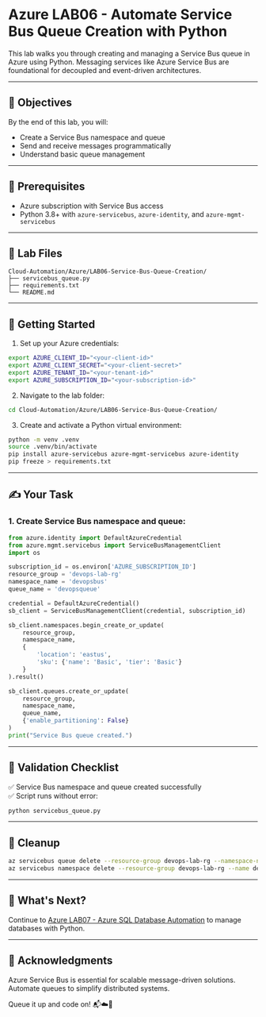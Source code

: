 # Azure LAB06 - Automate Service Bus Queue Creation with Python

This lab walks you through creating and managing a Service Bus queue in Azure using Python. Messaging services like Azure Service Bus are foundational for decoupled and event-driven architectures.

---

## 🎯 Objectives

By the end of this lab, you will:
- Create a Service Bus namespace and queue
- Send and receive messages programmatically
- Understand basic queue management

---

## 🧰 Prerequisites

- Azure subscription with Service Bus access
- Python 3.8+ with `azure-servicebus`, `azure-identity`, and `azure-mgmt-servicebus`

---

## 📁 Lab Files

```
Cloud-Automation/Azure/LAB06-Service-Bus-Queue-Creation/
├── servicebus_queue.py
├── requirements.txt
└── README.md
```

---

## 🚀 Getting Started

1. Set up your Azure credentials:
```bash
export AZURE_CLIENT_ID="<your-client-id>"
export AZURE_CLIENT_SECRET="<your-client-secret>"
export AZURE_TENANT_ID="<your-tenant-id>"
export AZURE_SUBSCRIPTION_ID="<your-subscription-id>"
```

2. Navigate to the lab folder:
```bash
cd Cloud-Automation/Azure/LAB06-Service-Bus-Queue-Creation/
```

3. Create and activate a Python virtual environment:
```bash
python -m venv .venv
source .venv/bin/activate
pip install azure-servicebus azure-mgmt-servicebus azure-identity
pip freeze > requirements.txt
```

---

## ✍️ Your Task

### 1. Create Service Bus namespace and queue:
```python
from azure.identity import DefaultAzureCredential
from azure.mgmt.servicebus import ServiceBusManagementClient
import os

subscription_id = os.environ['AZURE_SUBSCRIPTION_ID']
resource_group = 'devops-lab-rg'
namespace_name = 'devopsbus'
queue_name = 'devopsqueue'

credential = DefaultAzureCredential()
sb_client = ServiceBusManagementClient(credential, subscription_id)

sb_client.namespaces.begin_create_or_update(
    resource_group,
    namespace_name,
    {
        'location': 'eastus',
        'sku': {'name': 'Basic', 'tier': 'Basic'}
    }
).result()

sb_client.queues.create_or_update(
    resource_group,
    namespace_name,
    queue_name,
    {'enable_partitioning': False}
)
print("Service Bus queue created.")
```

---

## 🧪 Validation Checklist

✅ Service Bus namespace and queue created successfully  
✅ Script runs without error:
```bash
python servicebus_queue.py
```

---

## 🧹 Cleanup
```bash
az servicebus queue delete --resource-group devops-lab-rg --namespace-name devopsbus --name devopsqueue
az servicebus namespace delete --resource-group devops-lab-rg --name devopsbus
```

---

## 💬 What's Next?
Continue to [Azure LAB07 - Azure SQL Database Automation](../LAB07-Azure-SQL-Database-Automation/) to manage databases with Python.

---

## 🙏 Acknowledgments
Azure Service Bus is essential for scalable message-driven solutions. Automate queues to simplify distributed systems.

Queue it up and code on! 📬☁️🐍